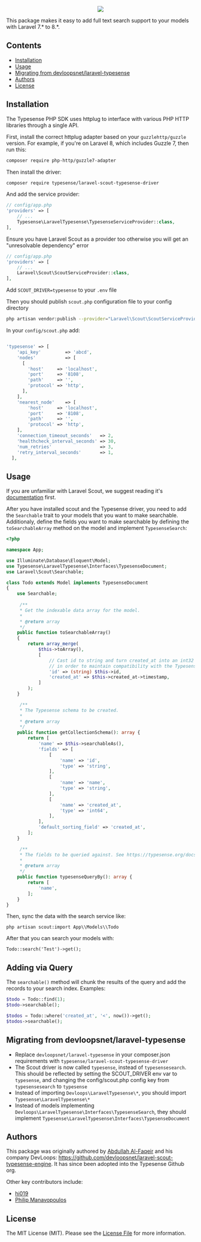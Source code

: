 <p align="center">
    <img src="https://banners.beyondco.de/Laravel%20Scout%20Driver%20For%20Typesense.png?theme=dark&packageManager=composer+require&packageName=typesense%2Flaravel-scout-typesense-driver&pattern=architect&style=style_1&description=Easy+Typesense+support+for+Laravel+Scout&md=1&showWatermark=0&fontSize=75px&images=https%3A%2F%2Flaravel.com%2Fimg%2Flogomark.min.svg">
</p>

This package makes it easy to add full text search support to your models with Laravel 7.\* to 8.\*. 

<!--

[![Latest Version on Packagist](https://img.shields.io/packagist/v/typesense/laravel-scout-typesense-driver.svg?style=flat-square)](https://packagist.org/packages/typesense/laravel-scout-typesense-driver) [![PHP from Packagist](https://img.shields.io/packagist/php-v/typesense/laravel-scout-typesense-driver?style=flat-square)](https://packagist.org/packages/typesense/laravel-scout-typesense-driver)

-->

## Contents

- [Installation](#installation)
- [Usage](#usage)
- [Migrating from devloopsnet/laravel-typesense](#migrating-from-devloopsnetlaravel-typesense)
- [Authors](#authors)
- [License](#license)


## Installation
The Typesense PHP SDK uses httplug to interface with various PHP HTTP libraries through a single API. 

First, install the correct httplug adapter based on your `guzzlehttp/guzzle` version. For example, if you're on 
Laravel 8, which includes Guzzle 7, then run this:

```bash
composer require php-http/guzzle7-adapter
```

Then install the driver:

```bash
composer require typesense/laravel-scout-typesense-driver
```

And add the service provider:

```php
// config/app.php
'providers' => [
    // ...
    Typesense\LaravelTypesense\TypesenseServiceProvider::class,
],
```

Ensure you have Laravel Scout as a provider too otherwise you will get an "unresolvable dependency" error

```php
// config/app.php
'providers' => [
    // ...
    Laravel\Scout\ScoutServiceProvider::class,
],
```

Add `SCOUT_DRIVER=typesense` to your `.env` file

Then you should publish `scout.php` configuration file to your config directory

```bash
php artisan vendor:publish --provider="Laravel\Scout\ScoutServiceProvider"
```

In your `config/scout.php` add:

```php

'typesense' => [
    'api_key'         => 'abcd',
    'nodes'           => [
      [
        'host'     => 'localhost',
        'port'     => '8108',
        'path'     => '',
        'protocol' => 'http',
      ],
    ],
    'nearest_node'    => [
        'host'     => 'localhost',
        'port'     => '8108',
        'path'     => '',
        'protocol' => 'http',
    ],
    'connection_timeout_seconds'   => 2,
    'healthcheck_interval_seconds' => 30,    
    'num_retries'                  => 3,
    'retry_interval_seconds'       => 1,
  ],
```

## Usage

If you are unfamiliar with Laravel Scout, we suggest reading it's [documentation](https://laravel.com/docs/8.x/scout) first.

After you have installed scout and the Typesense driver, you need to add the
`Searchable` trait to your models that you want to make searchable. Additionaly,
define the fields you want to make searchable by defining the `toSearchableArray` method on the model and implement `TypesenseSearch`:

```php
<?php

namespace App;

use Illuminate\Database\Eloquent\Model;
use Typesense\LaravelTypesense\Interfaces\TypesenseDocument;
use Laravel\Scout\Searchable;

class Todo extends Model implements TypesenseDocument
{
    use Searchable;
    
     /**
     * Get the indexable data array for the model.
     *
     * @return array
     */
    public function toSearchableArray()
    {
        return array_merge(
            $this->toArray(), 
            [
                // Cast id to string and turn created_at into an int32 timestamp
                // in order to maintain compatibility with the Typesense index definition below
                'id' => (string) $this->id,
                'created_at' => $this->created_at->timestamp,
            ]
        );
    }

     /**
     * The Typesense schema to be created.
     *
     * @return array
     */
    public function getCollectionSchema(): array {
        return [
            'name' => $this->searchableAs(),
            'fields' => [
                [
                    'name' => 'id',
                    'type' => 'string',
                ],
                [
                    'name' => 'name',
                    'type' => 'string',
                ],
                [
                    'name' => 'created_at',
                    'type' => 'int64',
                ],
            ],
            'default_sorting_field' => 'created_at',
        ];
    }

     /**
     * The fields to be queried against. See https://typesense.org/docs/0.21.0/api/documents.html#search.
     *
     * @return array
     */
    public function typesenseQueryBy(): array {
        return [
            'name',
        ];
    }    
}
```

Then, sync the data with the search service like:

`php artisan scout:import App\\Models\\Todo`

After that you can search your models with:

`Todo::search('Test')->get();`

## Adding via Query
The `searchable()` method will chunk the results of the query and add the records to your search index. Examples:

```php
$todo = Todo::find(1);
$todo->searchable();

$todos = Todo::where('created_at', '<', now())->get();
$todos->searchable();
```

## Migrating from devloopsnet/laravel-typesense
- Replace `devloopsnet/laravel-typesense` in your composer.json requirements with `typesense/laravel-scout-typesense-driver`
- The Scout driver is now called `typesense`, instead of `typesensesearch`. This should be reflected by setting the SCOUT_DRIVER env var to `typesense`,
  and changing the config/scout.php config key from `typesensesearch` to `typesense`
- Instead of importing `Devloops\LaravelTypesense\*`, you should import `Typesense\LaravelTypesense\*`
- Instead of models implementing `Devloops\LaravelTypesense\Interfaces\TypesenseSearch`, they should implement `Typesense\LaravelTypesense\Interfaces\TypesenseDocument`

## Authors
This package was originally authored by [Abdullah Al-Faqeir](https://github.com/AbdullahFaqeir) and his company DevLoops: https://github.com/devloopsnet/laravel-scout-typesense-engine. It has since been adopted into the Typesense Github org. 

Other key contributors include:

- [hi019](https://github.com/hi019)
- [Philip Manavopoulos](https://github.com/manavo)

## License

The MIT License (MIT). Please see the [License File](LICENSE.md) for more information.
